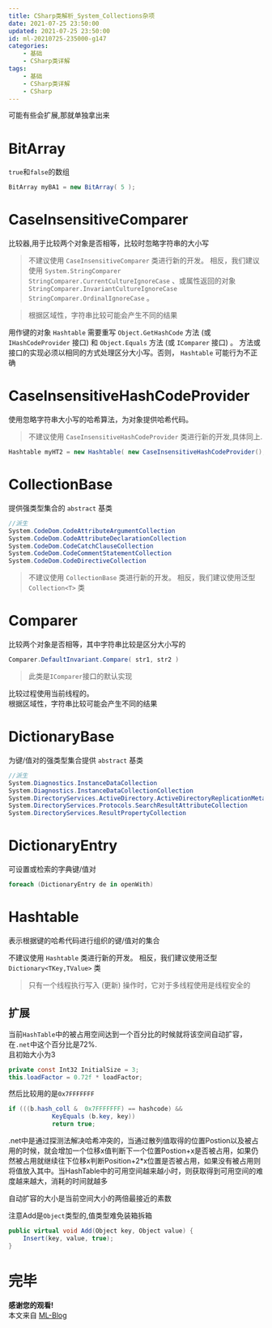```yaml
---
title: CSharp类解析_System_Collections杂项
date: 2021-07-25 23:50:00
updated: 2021-07-25 23:50:00
id: ml-20210725-235000-g147
categories:
	- 基础
	- CSharp类详解
tags: 
	- 基础
	- CSharp类详解
	- CSharp
---
```


可能有些会扩展,那就单独拿出来

<!--more-->

# BitArray

`true`和`false`的数组

```C#
BitArray myBA1 = new BitArray( 5 );
```

# CaseInsensitiveComparer

比较器,用于比较两个对象是否相等，比较时忽略字符串的大小写

> 不建议使用 `CaseInsensitiveComparer` 类进行新的开发。 相反，我们建议使用 `System.StringComparer StringComparer.CurrentCultureIgnoreCase` 、或属性返回的对象 `StringComparer.InvariantCultureIgnoreCase StringComparer.OrdinalIgnoreCase` 。

> 根据区域性，字符串比较可能会产生不同的结果

用作键的对象 `Hashtable` 需要重写 `Object.GetHashCode` 方法 (或 `IHashCodeProvider` 接口) 和 `Object.Equals` 方法 (或 `IComparer` 接口) 。 方法或接口的实现必须以相同的方式处理区分大小写。否则， `Hashtable` 可能行为不正确

# CaseInsensitiveHashCodeProvider

使用忽略字符串大小写的哈希算法，为对象提供哈希代码。

> 不建议使用 `CaseInsensitiveHashCodeProvider` 类进行新的开发,具体同上.

```C#
Hashtable myHT2 = new Hashtable( new CaseInsensitiveHashCodeProvider(), new CaseInsensitiveComparer() );
```

# CollectionBase

提供强类型集合的 `abstract` 基类

```C#
//派生
System.CodeDom.CodeAttributeArgumentCollection
System.CodeDom.CodeAttributeDeclarationCollection
System.CodeDom.CodeCatchClauseCollection
System.CodeDom.CodeCommentStatementCollection
System.CodeDom.CodeDirectiveCollection
```

> 不建议使用 `CollectionBase` 类进行新的开发。 相反，我们建议使用泛型 `Collection<T>` 类

# Comparer 

比较两个对象是否相等，其中字符串比较是区分大小写的

```C#
Comparer.DefaultInvariant.Compare( str1, str2 )
```

> 此类是`IComparer`接口的默认实现  

比较过程使用当前线程的。    
根据区域性，字符串比较可能会产生不同的结果

# DictionaryBase 

为键/值对的强类型集合提供 `abstract` 基类

```C#
//派生
System.Diagnostics.InstanceDataCollection
System.Diagnostics.InstanceDataCollectionCollection
System.DirectoryServices.ActiveDirectory.ActiveDirectoryReplicationMetadata
System.DirectoryServices.Protocols.SearchResultAttributeCollection
System.DirectoryServices.ResultPropertyCollection
```

# DictionaryEntry 

可设置或检索的字典键/值对

```C#
foreach (DictionaryEntry de in openWith)
```

# Hashtable 

表示根据键的哈希代码进行组织的键/值对的集合

不建议使用 `Hashtable` 类进行新的开发。 相反，我们建议使用泛型 `Dictionary<TKey,TValue>` 类

> 只有一个线程执行写入 (更新) 操作时，它对于多线程使用是线程安全的

## 扩展

当前`HashTable`中的被占用空间达到一个百分比的时候就将该空间自动扩容，在`.net`中这个百分比是72%.  
且初始大小为3

```C#
private const Int32 InitialSize = 3;
this.loadFactor = 0.72f * loadFactor;
```

然后比较用的是`0x7FFFFFFF`

```C#
if (((b.hash_coll &  0x7FFFFFFF) == hashcode) && 
			KeyEquals (b.key, key))
			return true;
```

.net中是通过探测法解决哈希冲突的，当通过散列值取得的位置Postion以及被占用的时候，就会增加一个位移x值判断下一个位置Postion+x是否被占用，如果仍然被占用就继续往下位移x判断Position+2*x位置是否被占用，如果没有被占用则将值放入其中。当HashTable中的可用空间越来越小时，则获取得到可用空间的难度越来越大，消耗的时间就越多

自动扩容的大小是当前空间大小的两倍最接近的素数

注意Add是`Object`类型的,值类型难免装箱拆箱

```C#
public virtual void Add(Object key, Object value) {
	Insert(key, value, true);
}
```

# 完毕

**感谢您的观看!**  
本文来自 [ML-Blog][ML-Blog_Link]

<!-- 图片 -->

<!-- 链接 -->

<!-- 水印 -->
[ML-Blog_Link]:https://userminghaoli.github.io/ "我的博客"
